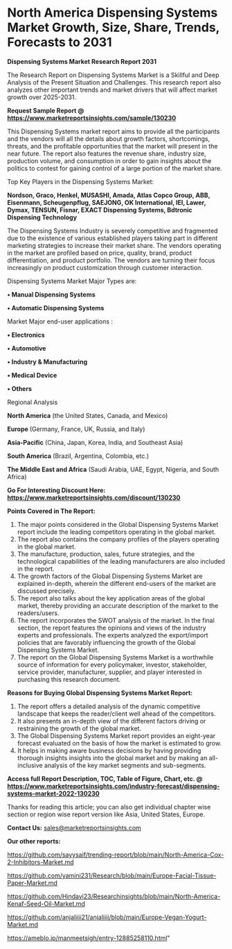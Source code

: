 # North America Dispensing Systems Market Growth, Size, Share, Trends, Forecasts to 2031

<strong>Dispensing Systems Market Research Report 2031</strong>

The Research Report on Dispensing Systems Market is a Skillful and Deep Analysis of the Present Situation and Challenges. This research report also analyzes other important trends and market drivers that will affect market growth over 2025-2031.

<strong>Request Sample Report @ <a href=https://www.marketreportsinsights.com/sample/130230>https://www.marketreportsinsights.com/sample/130230</a></strong>

This Dispensing Systems market report aims to provide all the participants and the vendors will all the details about growth factors, shortcomings, threats, and the profitable opportunities that the market will present in the near future. The report also features the revenue share, industry size, production volume, and consumption in order to gain insights about the politics to contest for gaining control of a large portion of the market share.

Top Key Players in the Dispensing Systems Market:

<strong>Nordson, Graco, Henkel, MUSASHI, Amada, Atlas Copco Group, ABB, Eisenmann, Scheugenpflug, SAEJONG, OK International, IEI, Lawer, Dymax, TENSUN, Fisnar, EXACT Dispensing Systems, Bdtronic Dispensing Technology</strong>

The Dispensing Systems Industry is severely competitive and fragmented due to the existence of various established players taking part in different marketing strategies to increase their market share. The vendors operating in the market are profiled based on price, quality, brand, product differentiation, and product portfolio. The vendors are turning their focus increasingly on product customization through customer interaction.

Dispensing Systems Market Major Types are:

<strong>• Manual Dispensing Systems

• Automatic Dispensing Systems</strong>

Market Major end-user applications :

<strong>• Electronics

• Automotive

• Industry & Manufacturing

• Medical Device

• Others</strong>

Regional Analysis

</u><strong><b>North America</b></strong> (the United States, Canada, and Mexico)

<strong><b>Europe </b></strong>(Germany, France, UK, Russia, and Italy)

<strong><b>Asia-Pacific</b></strong> (China, Japan, Korea, India, and Southeast Asia)

<strong><b>South America</b></strong> (Brazil, Argentina, Colombia, etc.)

<strong><b>The Middle East and Africa</b></strong> (Saudi Arabia, UAE, Egypt, Nigeria, and South Africa)

<strong>Go For Interesting Discount Here: <a href=https://www.marketreportsinsights.com/discount/130230>https://www.marketreportsinsights.com/discount/130230</a></strong>

<strong>Points Covered in The Report:</strong>
<ol>
  <li>The major points considered in the Global Dispensing Systems Market report include the leading competitors operating in the global market.</li>
  <li>The report also contains the company profiles of the players operating in the global market.</li>
  <li>The manufacture, production, sales, future strategies, and the technological capabilities of the leading manufacturers are also included in the report.</li>
  <li>The growth factors of the Global Dispensing Systems Market are explained in-depth, wherein the different end-users of the market are discussed precisely.</li>
  <li>The report also talks about the key application areas of the global market, thereby providing an accurate description of the market to the readers/users.</li>
  <li>The report incorporates the SWOT analysis of the market. In the final section, the report features the opinions and views of the industry experts and professionals. The experts analyzed the export/import policies that are favorably influencing the growth of the Global Dispensing Systems Market.</li>
  <li>The report on the Global Dispensing Systems Market is a worthwhile source of information for every policymaker, investor, stakeholder, service provider, manufacturer, supplier, and player interested in purchasing this research document.</li>
</ol>
<strong>Reasons for Buying Global Dispensing Systems Market Report:</strong>

<ol>
  <li>The report offers a detailed analysis of the dynamic competitive landscape that keeps the reader/client well ahead of the competitors.</li>
  <li>It also presents an in-depth view of the different factors driving or restraining the growth of the global market.</li>
  <li>The Global Dispensing Systems Market report provides an eight-year forecast evaluated on the basis of how the market is estimated to grow.</li>
  <li>It helps in making aware business decisions by having providing thorough insights insights into the global market and by making an all-inclusive analysis of the key market segments and sub-segments.</li>
</ol>
<strong>Access full Report Description, TOC, Table of Figure, Chart, etc. @ <a href=https://www.marketreportsinsights.com/industry-forecast/dispensing-systems-market-2022-130230>https://www.marketreportsinsights.com/industry-forecast/dispensing-systems-market-2022-130230</a></strong>


Thanks for reading this article; you can also get individual chapter wise section or region wise report version like Asia, United States, Europe.

<strong>Contact Us:</strong>
sales@marketreportsinsights.com

<strong>Our other reports:</strong>

<a href=https://github.com/sayysaif/trending-report/blob/main/North-America-Cox-2-Inhibitors-Market.md>https://github.com/sayysaif/trending-report/blob/main/North-America-Cox-2-Inhibitors-Market.md</a>

<a href=https://github.com/yamini231/Research/blob/main/Europe-Facial-Tissue-Paper-Market.md>https://github.com/yamini231/Research/blob/main/Europe-Facial-Tissue-Paper-Market.md</a>

<a href=https://github.com/Hindavi23/Researchinsights/blob/main/North-America-Kenaf-Seed-Oil-Market.md>https://github.com/Hindavi23/Researchinsights/blob/main/North-America-Kenaf-Seed-Oil-Market.md</a>

<a href=https://github.com/anjaliiii21/anjaliiii/blob/main/Europe-Vegan-Yogurt-Market.md>https://github.com/anjaliiii21/anjaliiii/blob/main/Europe-Vegan-Yogurt-Market.md</a>

<a href=https://ameblo.jp/manmeetsigh/entry-12885258110.html>https://ameblo.jp/manmeetsigh/entry-12885258110.html</a>"
